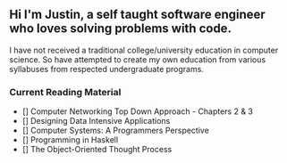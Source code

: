 ## Hi I'm Justin, a self taught software engineer who loves solving problems with code.

I have not received a traditional college/university education in computer science. So have attempted to create my own education from various syllabuses from respected undergraduate programs.

### Current Reading Material
- [] Computer Networking Top Down Approach - Chapters 2 & 3
- [] Designing Data Intensive Applications
- [] Computer Systems: A Programmers Perspective
- [] Programming in Haskell
- [] The Object-Oriented Thought Process

